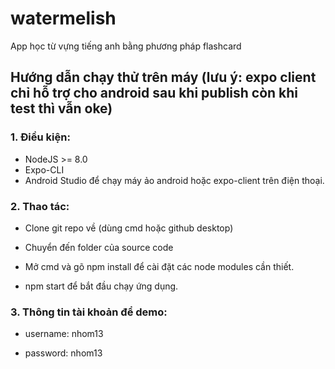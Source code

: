 # watermelish
App học từ vựng tiếng anh bằng phương pháp flashcard

## Hướng dẫn chạy thử trên máy (lưu ý: expo client chỉ hỗ trợ cho android sau khi publish còn khi test thì vẫn oke)

### 1. Điều kiện:

- NodeJS >= 8.0
- Expo-CLI
- Android Studio để chạy máy ảo android hoặc expo-client trên điện thoại.

### 2. Thao tác:

- Clone git repo về (dùng cmd hoặc github desktop)

- Chuyển đến folder của source code

- Mở cmd và gõ npm install để cài đặt các node modules cần thiết.

- npm start để bắt đầu chạy ứng dụng.

### 3. Thông tin tài khoản để demo:

- username: nhom13

- password: nhom13

